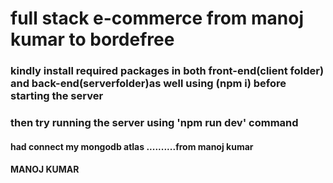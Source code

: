 # full stack e-commerce from manoj kumar to bordefree
### kindly install required packages in both front-end(client folder) and back-end(serverfolder)as well using (npm i) before starting the server 
### then try running the server using 'npm run dev' command
#### had connect my mongodb atlas ..........from manoj kumar


####    MANOJ KUMAR

